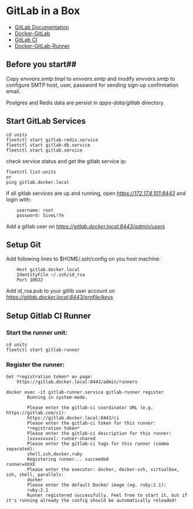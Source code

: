 # GitLab in a Box

* [GitLab Documentation](https://about.gitlab.com/documentation/)
* [Docker-GitLab](https://github.com/sameersbn/docker-gitlab)
* [GitLab CI](http://doc.gitlab.com/ce/ci/)
* [Docker-GitLab-Runner](https://gitlab.com/gitlab-org/gitlab-ci-multi-runner/blob/master/docs/install/docker.md)

## Before you start##

Copy *envvars.smtp.tmpl* to *envvars.smtp* and modify *envvars.smtp* to 
configure SMTP host, user, password for sending sign-up confirmation email.

Postgres and Redis data are persist in *apps-data/gitlab* directory.

## Start GitLab Services

```shell
cd units
fleetctl start gitlab-redis.service
fleetctl start gitlab-db.service
fleetctl start gitlab.service	
```

check service status and get the gitlab service ip:

```shell
fleetctl list-units
or
ping gitlab.docker.local
```

If all gitlab services are up and running, open *https://172.17.8.101:8443* and login with:

```
    username: root
    password: 5iveL!fe
```
Add a gitlab user on *https://gitlab.docker.local:8443/admin/users*

## Setup Git

Add following lines to $HOME/.ssh/config on you host machine:
```
    Host gitlab.docker.local
    IdentityFile ~/.ssh/id_rsa
    Port 10022
```
Add id_rsa.pub to your gitlib user account on *https://gitlab.docker.local:8443/profile/keys*

## Setup Gitlab CI Runner

### Start the runner unit:

```shell
cd units
fleetctl start gitlab-runner
```
### Register the runner:
    Get *registration token* on page:
        https://gitlab.docker.local:8443/admin/runners


```shell
docker exec -it gitlab-runner.service gitlab-runner register
        Running in system-mode.

        Please enter the gitlab-ci coordinator URL (e.g. https://gitlab.com/ci):
        https://gitlab.docker.local:8443/ci
        Please enter the gitlab-ci token for this runner:
        *registration token*
        Please enter the gitlab-ci description for this runner:
        [xxxxxxxxx]: runner-shared
        Please enter the gitlab-ci tags for this runner (comma separated):
        shell,ssh,docker,ruby
        Registering runner... succeeded                     runner=XXXX
        Please enter the executor: docker, docker-ssh, virtualbox, ssh, shell, parallels:
        docker
        Please enter the default Docker image (eg. ruby:2.1):
        ruby:2.1
        Runner registered successfully. Feel free to start it, but if it's running already the config should be automatically reloaded!
```